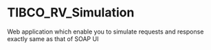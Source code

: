 # TIBCO_RV_Simulation
Web application which enable you to simulate requests and response exactly same as that of  SOAP UI
